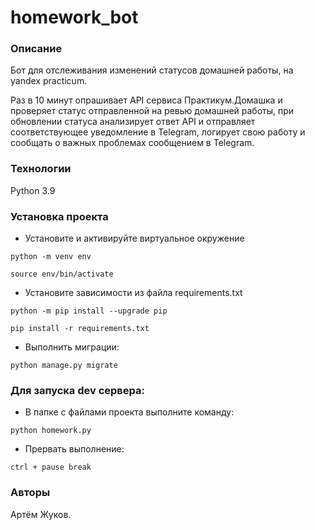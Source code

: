 # homework_bot
### Описание
Бот для отслеживания изменений статусов домашней работы, на yandex practicum.

Раз в 10 минут опрашивает API сервиса Практикум.Домашка и проверяет статус отправленной на ревью домашней работы, при обновлении статуса анализирует ответ API и отправляет соответствующее уведомление в Telegram, логирует свою работу и сообщать о важных проблемах сообщением в Telegram.
### Технологии
Python 3.9
### Установка проекта
- Установите и активируйте виртуальное окружение
```
python -m venv env
```
```
source env/bin/activate
```
- Установите зависимости из файла requirements.txt
```
python -m pip install --upgrade pip
```
```
pip install -r requirements.txt
```
- Выполнить миграции:
```
python manage.py migrate
```
### Для запуска dev сервера:
- В папке с файлами проекта выполните команду:
```
python homework.py
``` 
- Прервать выполнение:
```
ctrl + pause break
```
### Авторы
Артём Жуков. 
